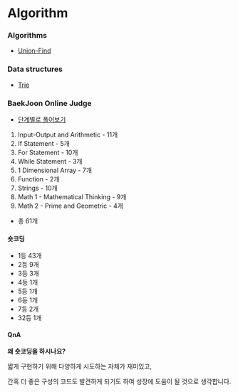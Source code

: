 # Algorithm



### Algorithms

- [Union-Find](https://www.notion.so/zzimss/Union-Find-fa78205d7928462391c0511c02993868)



### Data structures

- [Trie](https://www.notion.so/zzimss/Trie-ee463d67a49a4303bb12588b19e6a332)



### BaekJoon Online Judge

- [단계별로 풀어보기](https://www.acmicpc.net/step)

01. Input-Output and Arithmetic - 11개
02. If Statement - 5개
03. For Statement - 10개
04. While Statement - 3개
05. 1 Dimensional Array - 7개
06. Function - 2개
07. Strings - 10개
08. Math 1 - Mathematical Thinking - 9개
09. Math 2 - Prime and Geometric - 4개
 - 총 61개

#### 숏코딩

- 1등 43개
- 2등 9개
- 3등 3개
- 4등 1개
- 5등 1개
- 6등 1개
- 7등 2개
- 32등 1개

#### QnA

**왜 숏코딩을 하시나요?**  



짧게 구현하기 위해 다양하게 시도하는 자체가 재미있고,



간혹 더 좋은 구성의 코드도 발견하게 되기도 하여 성장에 도움이 될 것으로 생각합니다.
